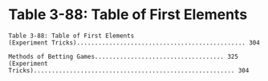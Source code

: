 # Table 3-88: Table of First Elements

```
Table 3-88: Table of First Elements
(Experiment Tricks)............................................... 304

Methods of Betting Games.................................... 325
(Experiment Tricks)........................................................ 304
```
